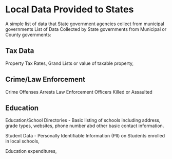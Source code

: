 # Local Data Provided to States
A simple list of data that State government agencies collect from municipal governments
List of Data Collected by State governments from Municipal or County governments:

Tax Data
--------
Property Tax Rates,
Grand Lists or value of taxable property,

Crime/Law Enforcement
-----
Crime Offenses
Arrests
Law Enforcement Officers Killed or Assaulted

Education
---------
Education/School Directories -  Basic listing of schools including address, grade types, websites, phone number abd other basic contact information.

Student Data - Personally Identifiable Information (PII) on Students enrolled in local schools,

Education expenditures,
